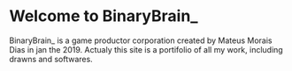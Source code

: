 # Welcome to BinaryBrain_
BinaryBrain_ is a game productor corporation created by Mateus Morais Dias in jan the 2019.
Actualy this site is a portifolio of all my work, including drawns and softwares.
